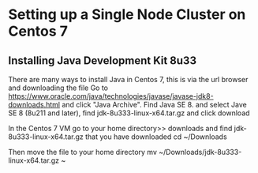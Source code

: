 # Setting up a Single Node Cluster on Centos 7

## Installing Java Development Kit 8u33

There are many ways to install Java in Centos 7, this is via the url browser and downloading the file
Go to https://www.oracle.com/java/technologies/javase/javase-jdk8-downloads.html and click "Java Archive".
Find Java SE 8. and select Jave SE 8 (8u211 and later), find jdk-8u333-linux-x64.tar.gz and click download

In the Centos 7 VM go to your home directory>> downloads and find jdk-8u333-linux-x64.tar.gz that you have downloaded
cd ~/Downloads

Then move the file to your home directory
mv ~/Downloads/jdk-8u333-linux-x64.tar.gz ~
